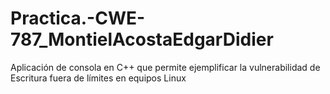# Practica.-CWE-787_MontielAcostaEdgarDidier
Aplicación de consola en C++ que permite ejemplificar la vulnerabilidad de  Escritura fuera de límites en equipos Linux
